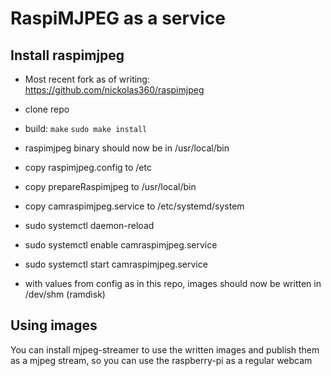 # RaspiMJPEG as a service

## Install raspimjpeg

* Most recent fork as of writing: https://github.com/nickolas360/raspimjpeg
* clone repo
* build: `make` `sudo make install`
* raspimjpeg binary should now be in /usr/local/bin

* copy raspimjpeg.config to /etc
* copy prepareRaspimjpeg to /usr/local/bin
* copy camraspimjpeg.service to /etc/systemd/system

* sudo systemctl daemon-reload
* sudo systemctl enable camraspimjpeg.service
* sudo systemctl start camraspimjpeg.service

* with values from config as in this repo, images should now be written in /dev/shm (ramdisk)


## Using images

You can install mjpeg-streamer to use the written images and publish them as a mjpeg stream, so 
you can use the raspberry-pi as a regular webcam




